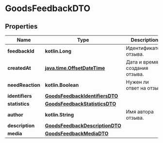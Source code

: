 
# GoodsFeedbackDTO

## Properties
| Name | Type | Description | Notes |
| ------------ | ------------- | ------------- | ------------- |
| **feedbackId** | **kotlin.Long** | Идентификатор отзыва.  |  |
| **createdAt** | [**java.time.OffsetDateTime**](java.time.OffsetDateTime.md) | Дата и время создания отзыва. |  |
| **needReaction** | **kotlin.Boolean** | Нужен ли ответ на отзыв. |  |
| **identifiers** | [**GoodsFeedbackIdentifiersDTO**](GoodsFeedbackIdentifiersDTO.md) |  |  |
| **statistics** | [**GoodsFeedbackStatisticsDTO**](GoodsFeedbackStatisticsDTO.md) |  |  |
| **author** | **kotlin.String** | Имя автора отзыва. |  [optional] |
| **description** | [**GoodsFeedbackDescriptionDTO**](GoodsFeedbackDescriptionDTO.md) |  |  [optional] |
| **media** | [**GoodsFeedbackMediaDTO**](GoodsFeedbackMediaDTO.md) |  |  [optional] |



